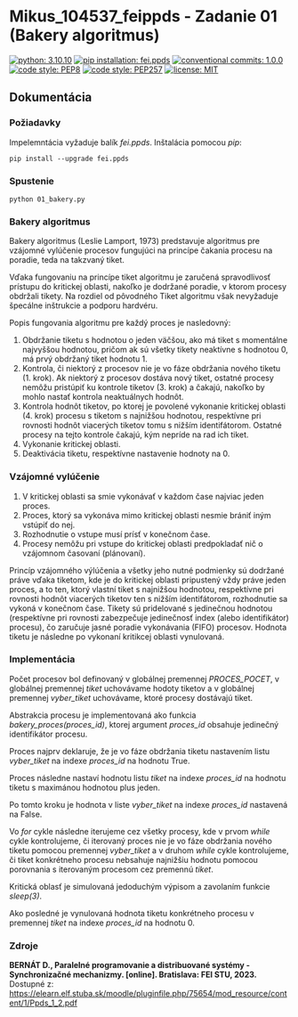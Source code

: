 # Mikus_104537_feippds - Zadanie 01 (Bakery algoritmus)

[![python: 3.10.10](https://img.shields.io/badge/python-3.10.10-blue.svg)](https://www.python.org/downloads/release/python-31010/)
[![pip installation: fei.ppds](https://img.shields.io/badge/pip%20install-fei.ppds-blue.svg)](https://pypi.org/project/fei.ppds/)
[![conventional commits: 1.0.0](https://img.shields.io/badge/conventional%20commits-1.0.0-green.svg)](https://conventionalcommits.org)
[![code style: PEP8](https://img.shields.io/badge/code%20style-PEP%208-orange.svg)](https://www.python.org/dev/peps/pep-0008/)
[![code style: PEP257](https://img.shields.io/badge/code%20style-PEP%20257-yellow.svg)](https://peps.python.org/pep-0257/)
[![license: MIT](https://img.shields.io/badge/license-MIT-red.svg)](https://opensource.org/licenses/MIT)

## Dokumentácia

### Požiadavky

Impelemntácia vyžaduje balík _fei.ppds_. Inštalácia pomocou _pip_:

    pip install --upgrade fei.ppds

### Spustenie

    python 01_bakery.py
  
### Bakery algoritmus
Bakery algoritmus (Leslie Lamport, 1973) predstavuje algoritmus pre vzájomné vylúčenie procesov fungujúci na princípe čakania procesu na poradie, 
teda na takzvaný tiket. 

Vďaka fungovaniu na princípe tiket algoritmu je zaručená spravodlivosť prístupu do kritickej oblasti, nakoľko je dodržané 
poradie, v ktorom procesy obdržali tikety. Na rozdiel od pôvodného Tiket algoritmu však nevyžaduje špecálne inštrukcie a 
podporu hardvéru.

Popis fungovania algoritmu pre každý proces je nasledovný:
1.  Obdržanie tiketu s hodnotou o jeden väčšou, ako má tiket s momentálne najvyššou hodnotou, pričom ak sú všetky 
tikety neaktívne s hodnotou 0, má prvý obdržaný tiket hodnotu 1.
2. Kontrola, či niektorý z procesov nie je vo fáze obdržania nového tiketu (1. krok). Ak niektorý z procesov dostáva
nový tiket, ostatné procesy nemôžu pristúpiť ku kontrole tiketov (3. krok) a čakajú, nakoľko by mohlo nastať kontrola neaktuálnych hodnôt.
3. Kontrola hodnôt tiketov, po ktorej je povolené vykonanie kritickej oblasti (4. krok) procesu s tiketom s najnižšou hodnotou, 
respektívne pri rovnosti hodnôt viacerých tiketov tomu s nižším identifátorom. Ostatné procesy na tejto kontrole čakajú, 
kým nepríde na rad ich tiket.
4. Vykonanie kritickej oblasti.
5. Deaktivácia tiketu, respektívne nastavenie hodnoty na 0.

### Vzájomné vylúčenie

1. V kritickej oblasti sa smie vykonávať v každom čase najviac jeden proces.
2. Proces, ktorý sa vykonáva mimo kritickej oblasti nesmie brániť iným vstúpiť do nej.
3. Rozhodnutie o vstupe musí prísť v konečnom čase.
4. Procesy nemôžu pri vstupe do kritickej oblasti predpokladať nič o vzájomnom časovaní (plánovaní).

Princíp vzájomného výlúčenia a všetky jeho nutné podmienky sú dodržané práve vďaka tiketom, kde je do kritickej oblasti 
pripustený vždy práve jeden proces, a to ten, ktorý vlastní tiket s najnižšou hodnotou, respektívne pri rovnosti 
hodnôt viacerých tiketov ten s nižším identifátorom, rozhodnutie sa vykoná v konečnom čase. Tikety sú 
pridelované s jedinečnou hodnotou (respektívne pri rovnosti zabezpečuje jedinečnosť index (alebo identifikátor) procesu), 
čo zaručuje jasné poradie vykonávania (FIFO) procesov. Hodnota tiketu je následne po vykonaní kritikcej oblasti vynulovaná.

### Implementácia

Počet procesov bol definovaný v globálnej premennej _PROCES_POCET_, v globálnej premennej _tiket_ uchovávame hodoty tiketov a 
v globálnej premennej _vyber_tiket_ uchovávame, ktoré procesy dostávajú tiket. 

Abstrakcia procesu je implementovaná ako funkcia _bakery_proces(proces_id)_, ktorej argument _proces_id_ obsahuje 
jedinečný identifikátor procesu.

Proces najprv deklaruje, že je vo fáze obdržania tiketu nastavením listu _vyber_tiket_ na indexe _proces_id_ na hodnotu True. 

Proces následne nastaví hodnotu listu _tiket_ na indexe _proces_id_ na hodnotu tiketu s maximánou hodnotou plus jeden. 

Po tomto kroku je hodnota v liste _vyber_tiket_ na indexe _proces_id_ nastavená na False. 

Vo _for_ cykle následne iterujeme cez všetky procesy, kde v prvom _while_ cykle kontrolujeme, či iterovaný proces 
nie je vo fáze obdržania nového tiketu pomocou premennej _vyber_tiket_ a v druhom _while_ cykle kontrolujeme, či tiket 
konkrétneho procesu nebsahuje najnižšiu hodnotu pomocou porovnania s iterovaným procesom cez premennú _tiket_.

Kritická oblasť je simulovaná jedoduchým výpisom a zavolaním funkcie _sleep(3)_.

Ako posledné je vynulovaná hodnota tiketu konkrétneho procesu v premennej _tiket_ na indexe _proces_id_ na hodnotu 0.

### Zdroje
__BERNÁT D., Paralelné programovanie a distribuované systémy - Synchronizačné mechanizmy. [online]. Bratislava: FEI STU, 2023.__ Dostupné z: https://elearn.elf.stuba.sk/moodle/pluginfile.php/75654/mod_resource/content/1/Ppds_1_2.pdf
